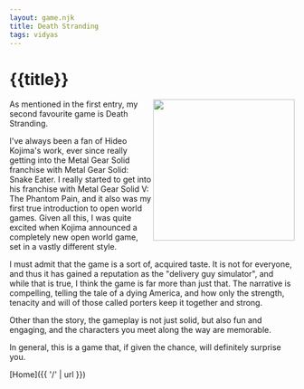 ```yaml
---
layout: game.njk
title: Death Stranding
tags: vidyas
---
```


# {{title}}

<img align="right" src="{{'/static/img/DS.jpg'|url}}" width="250" height="auto">

As mentioned in the first entry, my second favourite game is Death Stranding. 

I've always been a fan of Hideo Kojima's work, ever since really getting into the Metal Gear Solid franchise with Metal Gear Solid: Snake Eater. I really started to get into his franchise with Metal Gear Solid V: The Phantom Pain, and it also was my first true introduction to open world games. Given all this, I was quite excited when Kojima announced a completely new open world game, set in a vastly different style. 

I must admit that the game is a sort of, acquired taste. It is not for everyone, and thus it has gained a reputation as the "delivery guy simulator", and while that is true, I  think the game is far more than just that. The narrative is compelling, telling the tale of a dying America, and how only the strength, tenacity and will of those called porters keep it together and strong. 

Other than the story, the gameplay is not just solid, but also fun and engaging, and the characters you meet along the way are memorable. 

In general, this is a game that, if given the chance, will definitely surprise you.

[Home]({{ '/' | url }})
